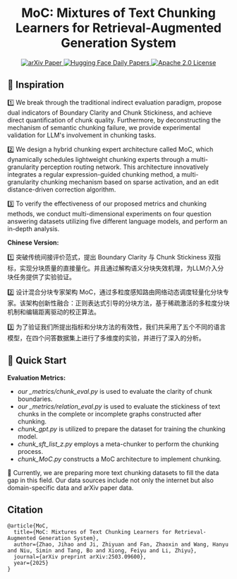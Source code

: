 <h1 align="center">
    MoC: Mixtures of Text Chunking Learners for Retrieval-Augmented Generation System
</h1>
<p align="center">
    <a href="https://arxiv.org/abs/2503.09600">
        <img alt="arXiv Paper" src="https://img.shields.io/badge/arXiv-Paper-b31b1b.svg?logo=arxiv">
    </a>
    <a href="https://huggingface.co/papers/2503.09600">
        <img alt="Hugging Face Daily Papers" src="https://img.shields.io/badge/Hugging_Face-Paper.svg?logo=huggingface">
    </a>
    <a href="https://opensource.org/license/apache-2-0">
        <img alt="Apache 2.0 License" src="https://img.shields.io/badge/License-Apache_2.0-4285f4.svg?logo=apache">
    </a>
</p>

## 🧠 Inspiration
1️⃣ We break through the traditional indirect evaluation paradigm, propose dual indicators of Boundary Clarity and Chunk Stickiness, and achieve direct quantification of chunk quality. Furthermore, by deconstructing the mechanism of semantic chunking failure, we provide experimental validation for LLM's involvement in chunking tasks.

2️⃣ We design a hybrid chunking expert architecture called MoC, which dynamically schedules lightweight chunking experts through a multi-granularity perception routing network. This architecture innovatively integrates a regular expression-guided chunking method, a multi-granularity chunking mechanism based on sparse activation, and an edit distance-driven correction algorithm.

3️⃣ To verify the effectiveness of our proposed metrics and chunking methods, we conduct multi-dimensional experiments on four question answering datasets utilizing five different language models, and perform an in-depth analysis.

**Chinese Version:**

1️⃣ 突破传统间接评价范式，提出 Boundary Clarity 与 Chunk Stickiness 双指标，实现分块质量的直接量化。并且通过解构语义分块失效机理，为LLM介入分块任务提供了实验验证。

2️⃣ 设计混合分块专家架构 MoC，通过多粒度感知路由网络动态调度轻量化分块专家。该架构创新性融合：正则表达式引导的分块方法，基于稀疏激活的多粒度分块机制和编辑距离驱动的校正算法。

3️⃣ 为了验证我们所提出指标和分块方法的有效性，我们共采用了五个不同的语言模型，在四个问答数据集上进行了多维度的实验，并进行了深入的分析。

## 📜 Quick Start

**Evaluation Metrics:**

- *our _metrics/chunk_eval.py* is used to evaluate the clarity of chunk boundaries.
- *our _metrics/relation_eval.py*  is used to evaluate the stickiness of text chunks in the complete or incomplete graphs constructed after chunking. 
- *chunk_gpt.py* is utilized to prepare the dataset for training the chunking model. 
- *chunk_sft_list_z.py* employs a meta-chunker to perform the chunking process.
- *chunk_MoC.py* constructs a MoC architecture to implement chunking. 

📌 Currently, we are preparing more text chunking datasets to fill the data gap in this field. Our data sources include not only the internet but also domain-specific data and arXiv paper data.


## Citation

```
@article{MoC,
  title={MoC: Mixtures of Text Chunking Learners for Retrieval-Augmented Generation System},
  author={Zhao, Jihao and Ji, Zhiyuan and Fan, Zhaoxin and Wang, Hanyu and Niu, Simin and Tang, Bo and Xiong, Feiyu and Li, Zhiyu},
  journal={arXiv preprint arXiv:2503.09600},
  year={2025}
}
```
